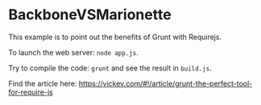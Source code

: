 BackboneVSMarionette
====================

This example is to point out the benefits of Grunt with Requirejs.

To launch the web server: `node app.js`.

Try to compile the code: `grunt` and see the result in `build.js`.

Find the article here: https://vickev.com/#!/article/grunt-the-perfect-tool-for-require-js
